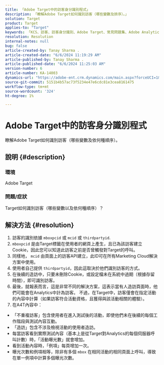 ```yaml
---
title: 「Adobe Target中的訪客身分識別程式」
description: 「瞭解Adobe Target如何識別訪客（哪些變數及排序）。」
solution: Target
product: Target
applies-to: "Target"
keywords: 「KCS、訪客、訪客身分識別、Adobe Target、常見問題集、Adobe Analytics、活動曝光數、例項、不重複訪客、造訪」
resolution: Resolution
internal-notes: null
bug: false
article-created-by: Tanay Sharma .
article-created-date: "6/6/2024 11:19:29 AM"
article-published-by: Tanay Sharma .
article-published-date: "6/6/2024 11:25:03 AM"
version-number: 6
article-number: KA-14003
dynamics-url: "https://adobe-ent.crm.dynamics.com/main.aspx?forceUCI=1&pagetype=entityrecord&etn=knowledgearticle&id=afaf33a3-f623-ef11-840b-6045bd0065b6"
source-git-commit: 5151b4b57ac73f5234e47e6cdc81e3cea8161475
workflow-type: tm+mt
source-wordcount: '324'
ht-degree: 1%

---
```


# Adobe Target中的訪客身分識別程式


瞭解Adobe Target如何識別訪客（哪些變數及依何種順序）。

## 說明 {#description}


### 環境

Adobe Target



### 問題/症狀

Target如何識別訪客（哪些變數以及依何種順序）？


## 解決方法 {#resolution}


1. 訪客的識別依據 `mboxpcid` 或 `mcid` 或 `thirdpartyid`.
2. `mboxpcid` 是由Target標籤在使用者的網頁上產生，且已為該訪客建立Cookie，因此您可以知道此訪客之前是否曾觸發對Target的呼叫。
3. 同樣地， `mcid` 由頁面上的訪客API建立，此ID可在所有Marketing Cloud解決方案中使用。
4. 使用者自己提供 `thirdpartyid`，因此這取決於他們識別訪客的方式。
5. 在後續的造訪中，只要未刪除Cookie，或設定檔未在系統中過期（根據存留時間），即可識別訪客。
6. 最後，就報表而言，這是非常不同的解決方案，這表示當有人造訪頁面時，他們可能會在Analytics中計為訪客。 不過，在Target中，訪客僅會在指定活動的內容中計算（如果訪客符合活動資格，且獲得與該活動相關的體驗）。
7. 在A4T內容中：


- 「不重複訪客」包含使用者在進入測試後的活動，即使他們未在後續的每個工作階段與測試內容互動。
- 「造訪」包含不涉及檢視活動的使用者造訪。
- 每當訪客看到實際測試內容（基本上是從Target對Analytics的每個伺服器呼叫計數）時，「活動曝光數」就會增加。
- 看到活動內容時，「例項」每頁增加一次。
- 曝光次數和例項相等，除非有多個 `mbox` 在相同活動的相同頁面上呼叫，導致在單一例項中計算多個曝光次數。

